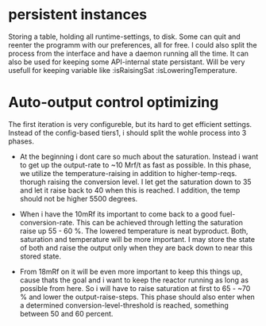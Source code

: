 # persistent instances

Storing a table, holding all runtime-settings, to disk. Some can quit and reenter the programm with our preferences, all for free.
I could also split the process from the interface and have a daemon running all the time. 
It can also be used for keeping some API-internal state persistant. Will be very usefull for keeping variable like :isRaisingSat :isLoweringTemperature.

# Auto-output control optimizing

The first iteration is very configureble, but its hard to get efficient settings. Instead of the config-based tiers1, i should split  the wohle process into 3 phases.

- At the beginning i dont care so much about the saturation. Instead i want to get up the output-rate to ~10 Mrf/t as fast as possible. In this phase, we utilize the temperature-raising in addition to higher-temp-reqs. thorugh raising the conversion level.
I let get the saturation down to 35 and let it raise back to 40 when this is reached.
I addition, the temp should not be higher 5500 degrees.

- When i  have the 10mRf its important to come back to a good fuel-conversion-rate. This can be achieved through letting the saturation raise up 55 - 60 %. 
The lowered temperature is neat byproduct.
Both, saturation and temperature will be more important. I may store the state of both and raise the output only when they are back down to near this stored state.

- From 18mRf on it will be even more important to keep this things up, cause thats the goal and i want to keep the reactor running as long as possible from here.
So i will have to raise saturation at first to 65 - ~70 % and lower the output-raise-steps.
This phase should also enter when a determined conversion-level-threshold is reached, something between 50 and 60 percent.

